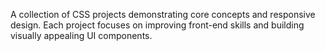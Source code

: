 A collection of CSS projects demonstrating core concepts and responsive design.
Each project focuses on improving front-end skills and building visually appealing UI components.
